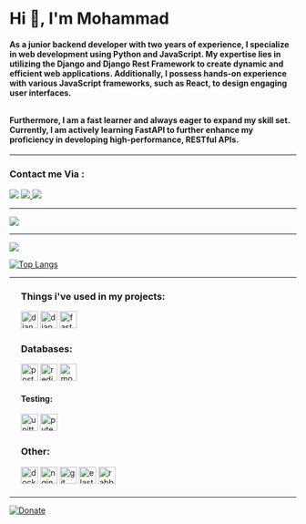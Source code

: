 <h1>Hi 👋, I'm Mohammad</h1>

<h4 >As a junior backend developer with two years of experience, I specialize in web development using Python and JavaScript. My expertise lies in utilizing the Django and Django Rest Framework to create dynamic and efficient web applications. Additionally, I possess hands-on experience with various JavaScript frameworks, such as React, to design engaging user interfaces.<br><br>

Furthermore, I am a fast learner and always eager to expand my skill set. Currently, I am actively learning FastAPI to further enhance my proficiency in developing high-performance, RESTful APIs.

</h4>
<hr>

<h3 align="left">Contact me Via : </h3>
<a href="https://t.me/El_mohamad"><img src="https://img.shields.io/badge/Telegram-2CA5E0?style=for-the-badge&logo=telegram&logoColor=white"></a>
<a href="mailto:liaghimohamad69@gmail.com"><img src="https://img.shields.io/badge/Gmail-D14836?style=for-the-badge&logo=gmail&logoColor=white" /> </a>
<a href="https://www.linkedin.com/in/mohamad-liyaghi/"><img src="https://img.shields.io/badge/LinkedIn-0077B5?style=for-the-badge&logo=linkedin&logoColor=white"></a>

<hr>


![](https://komarev.com/ghpvc/?username=mohamad-liyaghi)

<hr>

![](https://github-profile-summary-cards.vercel.app/api/cards/profile-details?username=mohamad-liyaghi&theme=vue)



[![Top Langs](https://github-readme-stats.vercel.app/api/top-langs/?username=mohamad-liyaghi&layout=compact)](https://github.com/anuraghazra/github-readme-stats)
<hr>

<div>
    <div style="margin: 20px;">
    <h3>Things i've used in my projects:</h3>
        <img style="height:30px;" alt="django" src="https://img.shields.io/badge/Django-030903.svg?style=flat&logo=django&logoColor=green">
        <img style="height:30px;" alt="django-rest" src="https://img.shields.io/badge/DjangoRestFrameWork-030903.svg?style=flat&logo=django&logoColor=white">
        <img style="height:30px;" alt="fastapi" src="https://img.shields.io/badge/FastAPI-030903.svg?style=flat&logo=fastapi&logoColor=green">
    <br><h3>Databases:</h3>
        <img style="height:30px;" alt="postgres" src="https://img.shields.io/badge/PostgreSQL-030903.svg?style=flat&logo=postgresql&logoColor=blue">
        <img style="height:30px;" alt="redis" src="https://img.shields.io/badge/Redis-030903.svg?style=plasic&logo=redis&logoColor=red">
        <img style="height:30px;" alt="mongodb" src="https://img.shields.io/badge/mongodb-030903.svg?style=plasic&logo=mongodb&logoColor=green">
       <h4>Testing:</h4>
        <img style="height:30px;" alt="unittest" src="https://img.shields.io/badge/UnitTest-030903.svg?style=plasic&logo=unittest&logoColor=aqua">
        <img style="height:30px;" alt="pytest" src="https://img.shields.io/badge/pytest-030903.svg?style=plasic&logo=pytest&logoColor=aqua">
    <h3>Other:</h3>
        <img style="height:30px;" alt="docker" src="https://img.shields.io/badge/Docker-030903.svg?style=plasic&logo=docker&logoColor=blue">
        <img style="height:30px;" alt="nginx" src="https://img.shields.io/badge/nginx-030903.svg?style=flat&logo=nginx&logoColor=green">
        <img style="height:30px;" alt="git" src="https://img.shields.io/badge/Git-030903.svg?style=plasic&logo=git&logoColor=orange">
        <img style="height:30px;" alt="elastic" src="https://img.shields.io/badge/elastic-030903.svg?style=plasic&logo=elastic">
        <img style="height:30px;" alt="rabbitmq" src="https://img.shields.io/badge/rabbitmq-030903.svg?style=flat&logo=rabbitmq&logoColor=orange">
    </div>
</div>

<hr>

[![Donate](https://img.shields.io/badge/Donate-FFDD00?style=for-the-badge&logo=buy-me-a-coffee&logoColor=black)](https://www.coffeete.ir/mohamad_liyaghi)








